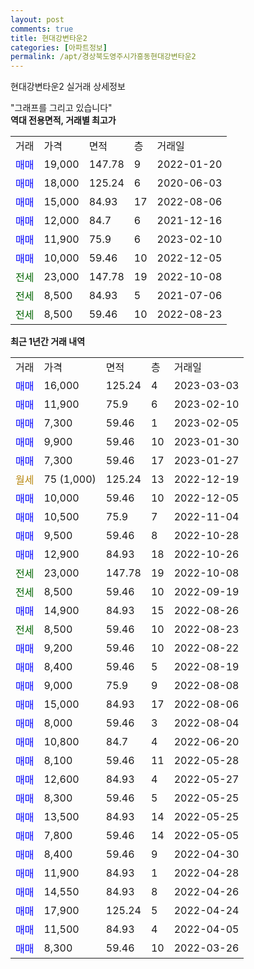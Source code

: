 ```yaml
---
layout: post
comments: true
title: 현대강변타운2
categories: [아파트정보]
permalink: /apt/경상북도영주시가흥동현대강변타운2
---
```


현대강변타운2 실거래 상세정보

<script type="text/javascript">
  google.charts.load('current', {'packages':['line', 'corechart']});
  google.charts.setOnLoadCallback(drawChart);

  function drawChart() {
    var data = new google.visualization.DataTable();
    data.addColumn('date', '거래일');
    data.addColumn('number', "매매");
    data.addColumn('number', "전세");
    data.addColumn('number', "전매");

    data.addRows([[new Date(Date.parse("2023-03-03")), 16000, null, null], [new Date(Date.parse("2023-02-10")), 11900, null, null], [new Date(Date.parse("2023-02-05")), 7300, null, null], [new Date(Date.parse("2023-01-30")), 9900, null, null], [new Date(Date.parse("2023-01-27")), 7300, null, null], [new Date(Date.parse("2022-12-19")), null, null, null], [new Date(Date.parse("2022-12-05")), 10000, null, null], [new Date(Date.parse("2022-11-04")), 10500, null, null], [new Date(Date.parse("2022-10-28")), 9500, null, null], [new Date(Date.parse("2022-10-26")), 12900, null, null], [new Date(Date.parse("2022-10-08")), null, 23000, null], [new Date(Date.parse("2022-09-19")), null, 8500, null], [new Date(Date.parse("2022-08-26")), 14900, null, null], [new Date(Date.parse("2022-08-23")), null, 8500, null], [new Date(Date.parse("2022-08-22")), 9200, null, null], [new Date(Date.parse("2022-08-19")), 8400, null, null], [new Date(Date.parse("2022-08-08")), 9000, null, null], [new Date(Date.parse("2022-08-06")), 15000, null, null], [new Date(Date.parse("2022-08-04")), 8000, null, null], [new Date(Date.parse("2022-06-20")), 10800, null, null], [new Date(Date.parse("2022-05-28")), 8100, null, null], [new Date(Date.parse("2022-05-27")), 12600, null, null], [new Date(Date.parse("2022-05-25")), 8300, null, null], [new Date(Date.parse("2022-05-25")), 13500, null, null], [new Date(Date.parse("2022-05-05")), 7800, null, null], [new Date(Date.parse("2022-04-30")), 8400, null, null], [new Date(Date.parse("2022-04-28")), 11900, null, null], [new Date(Date.parse("2022-04-26")), 14550, null, null], [new Date(Date.parse("2022-04-24")), 17900, null, null], [new Date(Date.parse("2022-04-05")), 11500, null, null], [new Date(Date.parse("2022-03-26")), 8300, null, null]]);

    var options = {
      hAxis: {
        format: 'yyyy/MM/dd'
      },    
      lineWidth: 0,
      pointsVisible: true,    
      title: '최근 1년간 유형별 실거래가 분포',
      legend: { position: 'bottom' }
    };

    var formatter = new google.visualization.NumberFormat({pattern:'###,###'} );
    formatter.format(data, 1);
    formatter.format(data, 2);
    
    setTimeout(function() {
        var chart = new google.visualization.LineChart(document.getElementById('columnchart_material'));
        chart.draw(data, (options));
        document.getElementById('loading').style.display = 'none';
    }, 200);
  }
</script>


<div id="loading" style="z-index:20; display: block; margin-left: 0px">"그래프를 그리고 있습니다"</div>
<div id="columnchart_material" style="width: 95%; margin-left: 0px; display: block"></div>
<!-- contents start -->
<b>역대 전용면적, 거래별 최고가</b>
<table class="sortable">
    <tr>
      <td>거래</td>
      <td>가격</td>
      <td>면적</td>
      <td>층</td>
      <td>거래일</td>
    </tr>
        <tr>
          <td><a style="color: blue">매매</a></td>
          <td>19,000</td>
          <td>147.78</td>
          <td>9</td>
          <td>2022-01-20</td>
        </tr>            <tr>
          <td><a style="color: blue">매매</a></td>
          <td>18,000</td>
          <td>125.24</td>
          <td>6</td>
          <td>2020-06-03</td>
        </tr>            <tr>
          <td><a style="color: blue">매매</a></td>
          <td>15,000</td>
          <td>84.93</td>
          <td>17</td>
          <td>2022-08-06</td>
        </tr>            <tr>
          <td><a style="color: blue">매매</a></td>
          <td>12,000</td>
          <td>84.7</td>
          <td>6</td>
          <td>2021-12-16</td>
        </tr>            <tr>
          <td><a style="color: blue">매매</a></td>
          <td>11,900</td>
          <td>75.9</td>
          <td>6</td>
          <td>2023-02-10</td>
        </tr>            <tr>
          <td><a style="color: blue">매매</a></td>
          <td>10,000</td>
          <td>59.46</td>
          <td>10</td>
          <td>2022-12-05</td>
        </tr>        
        <tr>
              <td><a style="color: darkgreen">전세</a></td>
              <td>23,000</td>
              <td>147.78</td>
              <td>19</td>
              <td>2022-10-08</td>
            </tr>            <tr>
              <td><a style="color: darkgreen">전세</a></td>
              <td>8,500</td>
              <td>84.93</td>
              <td>5</td>
              <td>2021-07-06</td>
            </tr>            <tr>
              <td><a style="color: darkgreen">전세</a></td>
              <td>8,500</td>
              <td>59.46</td>
              <td>10</td>
              <td>2022-08-23</td>
            </tr>        
    
</table>

<b>최근 1년간 거래 내역</b>

<table class="sortable">
    <tr>
      <td>거래</td>
      <td>가격</td>
      <td>면적</td>
      <td>층</td>
      <td>거래일</td>
    </tr>
    <tr>
      <td><a style="color: blue">매매</a></td>
      <td>16,000</td>
      <td>125.24</td>
      <td>4</td>
      <td>2023-03-03</td>
    </tr>          <tr>
      <td><a style="color: blue">매매</a></td>
      <td>11,900</td>
      <td>75.9</td>
      <td>6</td>
      <td>2023-02-10</td>
    </tr>          <tr>
      <td><a style="color: blue">매매</a></td>
      <td>7,300</td>
      <td>59.46</td>
      <td>1</td>
      <td>2023-02-05</td>
    </tr>          <tr>
      <td><a style="color: blue">매매</a></td>
      <td>9,900</td>
      <td>59.46</td>
      <td>10</td>
      <td>2023-01-30</td>
    </tr>          <tr>
      <td><a style="color: blue">매매</a></td>
      <td>7,300</td>
      <td>59.46</td>
      <td>17</td>
      <td>2023-01-27</td>
    </tr>          <tr>
      <td><a style="color: darkgoldenrod">월세</a></td>
      <td>75 (1,000)</td>
      <td>125.24</td>
      <td>13</td>
      <td>2022-12-19</td>
    </tr>          <tr>
      <td><a style="color: blue">매매</a></td>
      <td>10,000</td>
      <td>59.46</td>
      <td>10</td>
      <td>2022-12-05</td>
    </tr>          <tr>
      <td><a style="color: blue">매매</a></td>
      <td>10,500</td>
      <td>75.9</td>
      <td>7</td>
      <td>2022-11-04</td>
    </tr>          <tr>
      <td><a style="color: blue">매매</a></td>
      <td>9,500</td>
      <td>59.46</td>
      <td>8</td>
      <td>2022-10-28</td>
    </tr>          <tr>
      <td><a style="color: blue">매매</a></td>
      <td>12,900</td>
      <td>84.93</td>
      <td>18</td>
      <td>2022-10-26</td>
    </tr>          <tr>
      <td><a style="color: darkgreen">전세</a></td>
      <td>23,000</td>
      <td>147.78</td>
      <td>19</td>
      <td>2022-10-08</td>
    </tr>          <tr>
      <td><a style="color: darkgreen">전세</a></td>
      <td>8,500</td>
      <td>59.46</td>
      <td>10</td>
      <td>2022-09-19</td>
    </tr>          <tr>
      <td><a style="color: blue">매매</a></td>
      <td>14,900</td>
      <td>84.93</td>
      <td>15</td>
      <td>2022-08-26</td>
    </tr>          <tr>
      <td><a style="color: darkgreen">전세</a></td>
      <td>8,500</td>
      <td>59.46</td>
      <td>10</td>
      <td>2022-08-23</td>
    </tr>          <tr>
      <td><a style="color: blue">매매</a></td>
      <td>9,200</td>
      <td>59.46</td>
      <td>10</td>
      <td>2022-08-22</td>
    </tr>          <tr>
      <td><a style="color: blue">매매</a></td>
      <td>8,400</td>
      <td>59.46</td>
      <td>5</td>
      <td>2022-08-19</td>
    </tr>          <tr>
      <td><a style="color: blue">매매</a></td>
      <td>9,000</td>
      <td>75.9</td>
      <td>9</td>
      <td>2022-08-08</td>
    </tr>          <tr>
      <td><a style="color: blue">매매</a></td>
      <td>15,000</td>
      <td>84.93</td>
      <td>17</td>
      <td>2022-08-06</td>
    </tr>          <tr>
      <td><a style="color: blue">매매</a></td>
      <td>8,000</td>
      <td>59.46</td>
      <td>3</td>
      <td>2022-08-04</td>
    </tr>          <tr>
      <td><a style="color: blue">매매</a></td>
      <td>10,800</td>
      <td>84.7</td>
      <td>4</td>
      <td>2022-06-20</td>
    </tr>          <tr>
      <td><a style="color: blue">매매</a></td>
      <td>8,100</td>
      <td>59.46</td>
      <td>11</td>
      <td>2022-05-28</td>
    </tr>          <tr>
      <td><a style="color: blue">매매</a></td>
      <td>12,600</td>
      <td>84.93</td>
      <td>4</td>
      <td>2022-05-27</td>
    </tr>          <tr>
      <td><a style="color: blue">매매</a></td>
      <td>8,300</td>
      <td>59.46</td>
      <td>5</td>
      <td>2022-05-25</td>
    </tr>          <tr>
      <td><a style="color: blue">매매</a></td>
      <td>13,500</td>
      <td>84.93</td>
      <td>14</td>
      <td>2022-05-25</td>
    </tr>          <tr>
      <td><a style="color: blue">매매</a></td>
      <td>7,800</td>
      <td>59.46</td>
      <td>14</td>
      <td>2022-05-05</td>
    </tr>          <tr>
      <td><a style="color: blue">매매</a></td>
      <td>8,400</td>
      <td>59.46</td>
      <td>9</td>
      <td>2022-04-30</td>
    </tr>          <tr>
      <td><a style="color: blue">매매</a></td>
      <td>11,900</td>
      <td>84.93</td>
      <td>1</td>
      <td>2022-04-28</td>
    </tr>          <tr>
      <td><a style="color: blue">매매</a></td>
      <td>14,550</td>
      <td>84.93</td>
      <td>8</td>
      <td>2022-04-26</td>
    </tr>          <tr>
      <td><a style="color: blue">매매</a></td>
      <td>17,900</td>
      <td>125.24</td>
      <td>5</td>
      <td>2022-04-24</td>
    </tr>          <tr>
      <td><a style="color: blue">매매</a></td>
      <td>11,500</td>
      <td>84.93</td>
      <td>4</td>
      <td>2022-04-05</td>
    </tr>          <tr>
      <td><a style="color: blue">매매</a></td>
      <td>8,300</td>
      <td>59.46</td>
      <td>10</td>
      <td>2022-03-26</td>
    </tr>      </table>
<!-- contents end -->    

